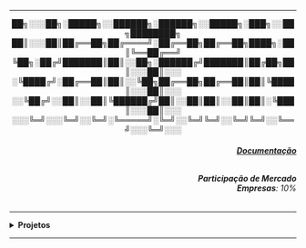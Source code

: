----

<div align="Center"> 
██╗░░░██╗░█████╗░░██████╗░██████╗░░█████╗░███╗░░██╗████████╗
██║░░░██║██╔══██╗██╔════╝░██╔══██╗██╔══██╗████╗░██║╚══██╔══╝
╚██╗░██╔╝███████║██║░░██╗░██████╔╝███████║██╔██╗██║░░░██║░░░
░╚████╔╝░██╔══██║██║░░╚██╗██╔══██╗██╔══██║██║╚████║░░░██║░░░
░░╚██╔╝░░██║░░██║╚██████╔╝██║░░██║██║░░██║██║░╚███║░░░██║░░░
░░░╚═╝░░░╚═╝░░╚═╝░╚═════╝░╚═╝░░╚═╝╚═╝░░╚═╝╚═╝░░╚══╝░░░╚═╝░░░
</div> 

<div align="Right">
<h6>
<strong><a href="https://developer.hashicorp.com/vagrant/docs">Documentação</a></strong>
</h6>  
</div>

<div align="Right">
<h6>
<strong>Participação de Mercado</strong>
<br><strong>Empresas</strong>: 10%
</h6>  
</div>


----

<details>
  <summary><b> Projetos </b></summary>
<div align="Center"> 
<br>

  
|  ID  | Título                    | Descrição                                                                        | 
| ---- | ------------------------- | ---------------------------------------------------------------------------------| 
|  01  | Ambiente Dev.             | Criar um Ambiente Dev. com o Vagrant                                             |
|  02  | Servidor Web Automatizado | Automatizar a Criação de um Servidor Web                                         |
|  03  | Cluster de Servers        | Providenciar um Cluster de 3 servidores, com Apache2 e Tester                    |
|  04  | Container / Docker        | Gerar uma VM com Docker, Automatizando a Criação de Container                    |
|  05  | Ambientes Multi-Provedores| Prover um ambiente de cada provedor (Docker e VirtualBox)                        |
|  06  | Infra. como Código (IaC)  | Provisionar 1 Servidor (CentOS) e 2 Guests, com Configuração de Usuários         |
|  07  | Automação de Testes       | Provisionar servidor para Automação de Testes                                    |
|  08  | Provisionamento           | Criar um servidor com as ferramentas para provisionamentos                       |
|  09  | Ambiente Legado           | Prover um ambiente com S.O legado e aplicações legadas                           |
|  10  | Ambiente CI CD            | Gerar um Ambiente com Ferramentas de CI / CD                                     |

</div> 
</details>

----
